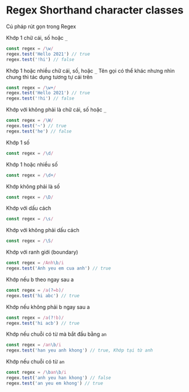 # Regex Shorthand character classes

Cú pháp rút gọn trong Regex

Khớp 1 chữ cái, số hoặc `_`

```javascript
const regex = /\w/
regex.test('Hello 2021') // true
regex.test('!hi') // false
```

Khớp 1 hoặc nhiều chữ cái, số, hoặc `_`
Tên gọi có thể khác nhưng nhìn chung thì tác dụng tương tự cái trên

```javascript
const regex = /\w+/
regex.test('Hello 2021') // true
regex.test('!hi') // false
```

Khớp với không phải là chữ cái, số hoặc `_`

```javascript
const regex = /\W/
regex.test('~') // true
regex.test('he') // false
```

Khớp 1 số

```javascript
const regex = /\d/
```

Khớp 1 hoặc nhiều số

```javascript
const regex = /\d+/
```

Khớp không phải là số

```javascript
const regex = /\D/
```

Khớp với dấu cách

```javascript
const regex = /\s/
```

Khớp với không phải dấu cách

```javascript
const regex = /\S/
```

Khớp với ranh giới (boundary)

```javascript
const regex = /Anh\b/i
regex.test('Anh yeu em cua anh') // true
```

Khớp nếu b theo ngay sau a

```javascript
const regex = /a(?=b)/
regex.test('hi abc') // true
```

Khớp nếu không phải b ngay sau a

```javascript
const regex = /a(?!b)/
regex.test('hi acb') // true
```

Khớp nếu chuỗi có từ mà bắt đầu bằng `an`

```javascript
const regex = /an\b/i
regex.test('han yeu anh khong') // true, Khớp tại từ anh
```

Khớp nếu chuỗi có từ `an`

```javascript
const regex = /\ban\b/i
regex.test('anh yeu han khong') // false
regex.test('an yeu em khong') // true
```

